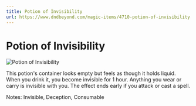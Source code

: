 ```yaml
---
title: Potion of Invisibility
url: https://www.dndbeyond.com/magic-items/4710-potion-of-invisibility
---
```


# Potion of Invisibility

![Potion of Invisibility](potion-of-invisibility.png)

This potion's container looks empty but feels as though it holds liquid. When you drink it, you become invisible for 1 hour. Anything you wear or carry is invisible with you. The effect ends early if you attack or cast a spell.

Notes: Invisible, Deception, Consumable